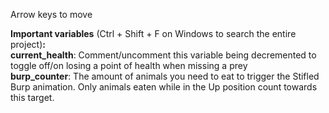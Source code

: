 Arrow keys to move<br>

<strong>Important variables</strong> (Ctrl + Shift + F on Windows to search the entire project)<strong>:</strong><br>
<strong>current_health</strong>: Comment/uncomment this variable being decremented to toggle off/on losing a point of health when missing a prey<br>
<strong>burp_counter</strong>: The amount of animals you need to eat to trigger the Stifled Burp animation. Only animals eaten while in the Up position count towards this target.<br>
